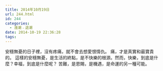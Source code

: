 ```yaml
---
title: 2014年10月19日
url: 244.html
id: 244
categories:
  - 漲潮﹣退潮
date: 2014-10-19 22:36:28
tags:
---
```


安穩無憂的日子裡，沒有疼痛，就不會去想愛恨情仇。 痛，才是真實和最寶貴的。 這樣的安穩無憂，是生活的終點，是不快樂的根源。然而，快樂，到底是什麼？幸福，到底是什麼呢？ 苦難，是恩賜，是機遇，是命運的另一種可能。
